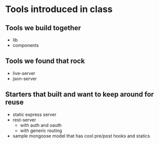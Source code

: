 # Tools introduced in class

## Tools we build together
* lib
* components

## Tools we found that rock
* live-server
* json-server

## Starters that built and want to keep around for reuse
* static express server
* rest-server
    - with auth and oauth
    - with generic routing
* sample mongoose model that has cool pre/post hooks and statics